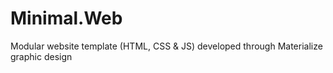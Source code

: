 # Minimal.Web
Modular website template (HTML, CSS &amp; JS) developed through Materialize graphic design
